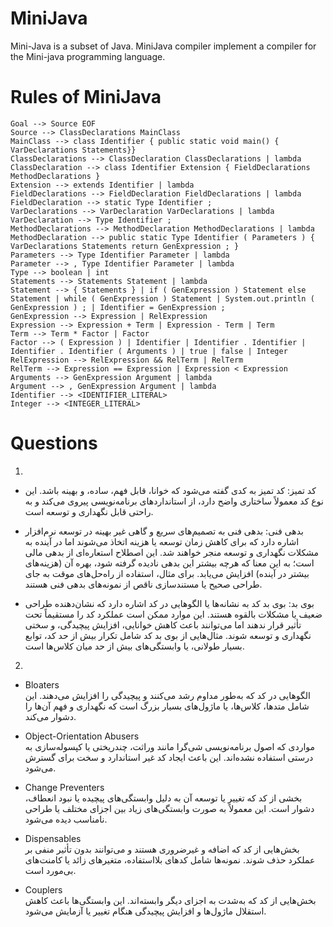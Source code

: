 # MiniJava
Mini-Java is a subset of Java. MiniJava compiler implement a compiler for the Mini-java
programming language.

# Rules of MiniJava
```
Goal --> Source EOF
Source --> ClassDeclarations MainClass
MainClass --> class Identifier { public static void main() { VarDeclarations Statements}}
ClassDeclarations --> ClassDeclaration ClassDeclarations | lambda
ClassDeclaration --> class Identifier Extension { FieldDeclarations MethodDeclarations }
Extension --> extends Identifier | lambda
FieldDeclarations --> FieldDeclaration FieldDeclarations | lambda
FieldDeclaration --> static Type Identifier ;
VarDeclarations --> VarDeclaration VarDeclarations | lambda
VarDeclaration --> Type Identifier ;
MethodDeclarations --> MethodDeclaration MethodDeclarations | lambda
MethodDeclaration --> public static Type Identifier ( Parameters ) { VarDeclarations Statements return GenExpression ; }
Parameters --> Type Identifier Parameter | lambda
Parameter --> , Type Identifier Parameter | lambda
Type --> boolean | int
Statements --> Statements Statement | lambda
Statement --> { Statements } | if ( GenExpression ) Statement else Statement | while ( GenExpression ) Statement | System.out.println ( GenExpression ) ; | Identifier = GenExpression ;
GenExpression --> Expression | RelExpression
Expression --> Expression + Term | Expression - Term | Term
Term --> Term * Factor | Factor
Factor --> ( Expression ) | Identifier | Identifier . Identifier | Identifier . Identifier ( Arguments ) | true | false | Integer
RelExpression --> RelExpression && RelTerm | RelTerm
RelTerm --> Expression == Expression | Expression < Expression
Arguments --> GenExpression Argument | lambda
Argument --> , GenExpression Argument | lambda
Identifier --> <IDENTIFIER_LITERAL>
Integer --> <INTEGER_LITERAL>
```


# Questions

1. 
-  کد تمیز: کد تمیز به کدی گفته می‌شود که خوانا، قابل فهم، ساده، و بهینه باشد. این نوع کد معمولاً ساختاری واضح دارد، از استانداردهای برنامه‌نویسی پیروی می‌کند و به راحتی قابل نگهداری و توسعه است.

-  بدهی فنی: بدهی فنی به تصمیم‌های سریع و گاهی غیر بهینه در توسعه نرم‌افزار اشاره دارد که برای کاهش زمان توسعه یا هزینه اتخاذ می‌شوند اما در آینده به مشکلات نگهداری و توسعه منجر خواهند شد. این اصطلاح استعاره‌ای از بدهی مالی است؛ به این معنا که هرچه بیشتر این بدهی نادیده گرفته شود، بهره آن (هزینه‌های بیشتر در آینده) افزایش می‌یابد. برای مثال، استفاده از راه‌حل‌های موقت به جای طراحی صحیح یا مستندسازی ناقص از نمونه‌های بدهی فنی هستند.

-  بوی بد: بوی بد کد به نشانه‌ها یا الگوهایی در کد اشاره دارد که نشان‌دهنده طراحی ضعیف یا مشکلات بالقوه هستند. این موارد ممکن است عملکرد کد را مستقیماً تحت تأثیر قرار ندهند اما می‌توانند باعث کاهش خوانایی، افزایش پیچیدگی، و سختی نگهداری و توسعه شوند. مثال‌هایی از بوی بد کد شامل تکرار بیش از حد کد، توابع بسیار طولانی، یا وابستگی‌های بیش از حد میان کلاس‌ها است.

2. 
- Bloaters <br>
الگوهایی در کد که به‌طور مداوم رشد می‌کنند و پیچیدگی را افزایش می‌دهند. این شامل متدها، کلاس‌ها، یا ماژول‌های بسیار بزرگ است که نگهداری و فهم آن‌ها را دشوار می‌کند.

- Object-Orientation Abusers <br>
مواردی که اصول برنامه‌نویسی شی‌گرا مانند وراثت، چندریختی یا کپسوله‌سازی به درستی استفاده نشده‌اند. این باعث ایجاد کد غیر استاندارد و سخت برای گسترش می‌شود.

- Change Preventers <br>
بخشی از کد که تغییر یا توسعه آن به دلیل وابستگی‌های پیچیده یا نبود انعطاف، دشوار است. این معمولاً به صورت وابستگی‌های زیاد بین اجزای مختلف یا طراحی نامناسب دیده می‌شود.

- Dispensables <br>
بخش‌هایی از کد که اضافه و غیرضروری هستند و می‌توانند بدون تأثیر منفی بر عملکرد حذف شوند. نمونه‌ها شامل کدهای بلااستفاده، متغیرهای زائد یا کامنت‌های بی‌مورد است.

- Couplers <br>
بخش‌هایی از کد که به‌شدت به اجزای دیگر وابسته‌اند. این وابستگی‌ها باعث کاهش استقلال ماژول‌ها و افزایش پیچیدگی هنگام تغییر یا آزمایش می‌شود.